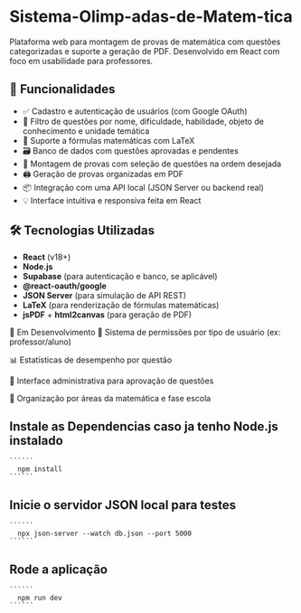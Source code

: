 # Sistema-Olimp-adas-de-Matem-tica
Plataforma web para montagem de provas de matemática com questões categorizadas e suporte a geração de PDF. Desenvolvido em React com foco em usabilidade para professores.
## 🚀 Funcionalidades

- ✅ Cadastro e autenticação de usuários (com Google OAuth)
- 🔎 Filtro de questões por nome, dificuldade, habilidade, objeto de conhecimento e unidade temática
- 🧮 Suporte a fórmulas matemáticas com LaTeX
- 🗃️ Banco de dados com questões aprovadas e pendentes
- 🧩 Montagem de provas com seleção de questões na ordem desejada
- 🖨️ Geração de provas organizadas em PDF
- 📦 Integração com uma API local (JSON Server ou backend real)
- 💡 Interface intuitiva e responsiva feita em React

## 🛠️ Tecnologias Utilizadas

- **React** (v18+)
- **Node.js**
- **Supabase** (para autenticação e banco, se aplicável)
- **@react-oauth/google**
- **JSON Server** (para simulação de API REST)
- **LaTeX** (para renderização de fórmulas matemáticas)
- **jsPDF** + **html2canvas** (para geração de PDF)

🧪 Em Desenvolvimento
🔐 Sistema de permissões por tipo de usuário (ex: professor/aluno)

📊 Estatísticas de desempenho por questão

🧱 Interface administrativa para aprovação de questões

🧭 Organização por áreas da matemática e fase escola

  ## Instale as Dependencias caso ja tenho Node.js instalado 
    ``````
      npm install
    ``````
  ## Inicie o servidor JSON local para testes
    ``````
      npx json-server --watch db.json --port 5000
    ``````
  ## Rode a aplicação
    ``````
      npm run dev
    ``````

